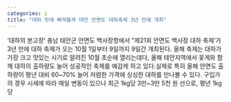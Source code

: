 ```yaml
---
categories: i
title: "대하 맛에 빠져볼까 태안 안면도 대하축제 3년 만에 개최"
---
```

‘대하의 본고장’ 충남 태안군 안면도 백사장항에서 "제21회 안면도 백사장 대하 축제‘가 3년 만에 대하 축제가 오는 10월 1일부터 9일까지 9일간 개최된다. 올해 축제는 대하가 가장 크고 맛있는 시기로 알려진 10월 초순에 열리는데다, 올해 태안지역에서 꽃게와 함께 대하의 출하량도 늘어 성공적인 축제를 예감케 하고 있다.실제로 특히 올해 안면도 출하량이 평년 대비 60~70% 늘어 저렴한 가격에 싱싱한 대하를 만나볼 수 있다. 구입가의 경우 시세에 따라 매일 변동이 있으나 최근 1kg당 3만~3만 5천 원 선으로, 평년 1kg당